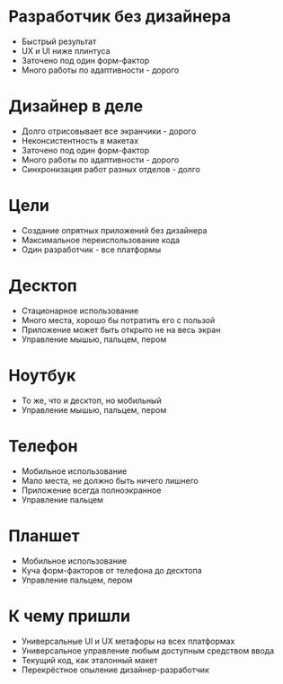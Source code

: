 # Разработчик без дизайнера

* Быстрый результат
* UX и UI ниже плинтуса
* Заточено под один форм-фактор
* Много работы по адаптивности - дорого

# Дизайнер в деле

* Долго отрисовывает все экранчики - дорого
* Неконсистентность в макетах
* Заточено под один форм-фактор
* Много работы по адаптивности - дорого
* Синхронизация работ разных отделов - долго

# Цели

* Создание опрятных приложений без дизайнера
* Максимальное переиспользование кода
* Один разработчик - все платформы

# Десктоп

* Стационарное использование
* Много места, хорошо бы потратить его с пользой
* Приложение может быть открыто не на весь экран
* Управление мышью, пальцем, пером

# Ноутбук

* То же, что и десктоп, но мобильный
* Управление мышью, пальцем, пером

# Телефон

* Мобильное использование
* Мало места, не должно быть ничего лишнего
* Приложение всегда полноэкранное
* Управление пальцем

# Планшет

* Мобильное использование
* Куча форм-факторов от телефона до десктопа
* Управление пальцем, пером

# К чему пришли

* Универсальные UI и UX метафоры на всех платформах
* Универсальное управление любым доступным средством ввода
* Текущий код, как эталонный макет
* Перекрёстное опыление дизайнер-разработчик 